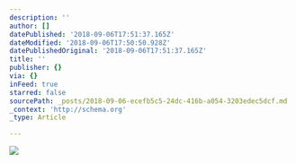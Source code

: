 ```yaml
---
description: ''
author: []
datePublished: '2018-09-06T17:51:37.165Z'
dateModified: '2018-09-06T17:50:50.928Z'
datePublishedOriginal: '2018-09-06T17:51:37.165Z'
title: ''
publisher: {}
via: {}
inFeed: true
starred: false
sourcePath: _posts/2018-09-06-ecefb5c5-24dc-416b-a054-3203edec5dcf.md
_context: 'http://schema.org'
_type: Article

---
```

![](https://the-grid-user-content.s3-us-west-2.amazonaws.com/700cde55-5356-4240-95a0-9df3eb67d633.jpg)